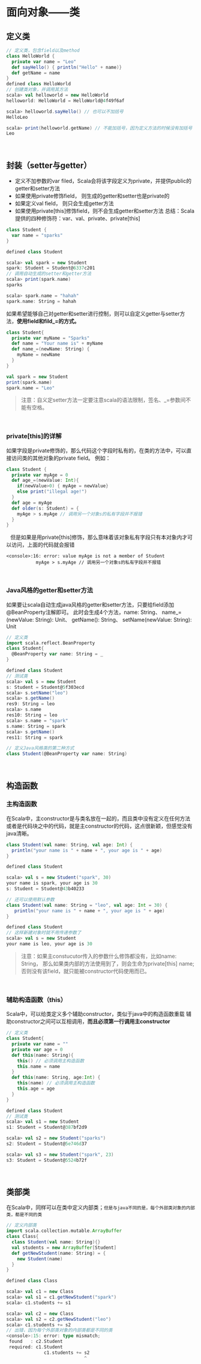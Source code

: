 # 面向对象——类

## 定义类

```scala
// 定义类，包含field以及method
class HelloWorld {
  private var name = "Leo"
  def sayHello() { println("Hello" + name)}
  def getName = name
}
defined class HelloWorld
// 创建类对象，并调用其方法
scala> val helloworld = new HelloWorld
helloworld: HelloWorld = HelloWorld@4f49f6af

scala> helloworld.sayHello() // 也可以不加括号
HelloLeo

scala> print(helloworld.getName) // 不能加括号，因为定义方法的时候没有加括号
Leo
```
&ensp;
## 封装（setter与getter）
- 定义不加参数的var filed，Scala会将该字段定义为private，并提供public的getter和setter方法
- 如果使用private修饰field， 则生成的getter和setter也是private的
- 如果定义val field， 则只会生成getter方法
- 如果使用private[this]修饰field，则不会生成getter和setter方法
总结：Scala提供的四种修饰符：var、val、private、private[this]
```scala
class Student {
  var name = "sparks"
}

defined class Student

scala> val spark = new Student
spark: Student = Student@6337c201
// 调用自动生成的setter和getter方法
scala> print(spark.name)
sparks

scala> spark.name = "hahah"
spark.name: String = hahah
```

如果希望能够自己对getter和setter进行控制，则可以自定义getter与setter方法，**使用field和fild_=的方式。**

```scala
class Student{
  private var myName = "Sparks"
  def name = "Your name is" + myName
  def name_=(newName: String) {
    myName = newName
  }
}

val spark = new Student
print(spark.name)
spark.name = "Leo"
```
> 注意：自义定setter方法一定要注意scala的语法限制，签名、_=参数间不能有空格。

&ensp;
### private[this]的详解
如果字段是private修饰的，那么代码这个字段时私有的，在类的方法中，可以直接访问类的其他对象的private field。
例如：

```scala
class Student {
  private var myAge = 0
  def age_=(newValue: Int){
    if(newValue>0) { myAge = newValue}
    else print("illegal age!")
  }
  def age = myAge
  def older(s: Student) = {
    myAge > s.myAge // 调用另一个对象s的私有字段并不报错
  }
}
```
&ensp;
但是如果是用private[this]修饰，那么意味着该对象私有字段只有本对象内才可以访问，上面的代码就会报错

```
<console>:16: error: value myAge is not a member of Student
           myAge > s.myAge // 调用另一个对象s的私有字段并不报错
```
&ensp;
### Java风格的getter和setter方法
如果要让scala自动生成java风格的getter和setter方法，只要给field添加@BeanProperty注解即可。
此时会生成4个方法，name: String、 name_=(newValue: String): Unit、 getName(): String、 setName(newValue: String): Unit


```scala
// 定义类
import scala.reflect.BeanProperty
class Student{
  @BeanProperty var name: String = _
}

defined class Student
// 测试类
scala> val s = new Student
s: Student = Student@5f303ecd
scala> s.setName("leo")
scala> s.getName()
res9: String = leo
scala> s.name
res10: String = leo
scala> s.name = "spark"
s.name: String = spark
scala> s.getName()
res11: String = spark

// 定义Java风格类的第二种方式
class Student(@BeanProperty var name: String)
```
&ensp;
## 构造函数

### 主构造函数
在Scala中，主constructor是与类名放在一起的，而且类中没有定义在任何方法或者是代码块之中的代码，就是主constructor的代码，这点很新颖，但感觉没有java清晰。

```scala
class Student(val name: String, val age: Int) {
  println("your name is " + name + ", your age is " + age)
}

defined class Student

scala> val s = new Student("spark", 30)
your name is spark, your age is 30
s: Student = Student@43b40233

// 还可以使用默认参数
class Student(val name: String = "leo", val age: Int = 30) {
   println("your name is " + name + ", your age is " + age)
}

defined class Student
// 这样新建对象时就不用传递参数了
scala> val s = new Student
your name is leo, your age is 30
```
> 注意：如果主constucutor传入的参数什么修饰都没有，比如name: String， 那么如果类内部的方法使用到了，则会生命为private[this] name;  否则没有该field，就只能被constructor代码使用而已。

&ensp;
### 辅助构造函数（this）
Scala中，可以给类定义多个辅助constructor，类似于java中的构造函数重载
辅助constructor之间可以互相调用，**而且必须第一行调用主constructor**

```scala
// 定义类
class Student{
  private var name = ""
  private var age = 0
  def this(name: String){
    this() // 必须调用主构造函数
    this.name = name
  }
  def this(name: String, age:Int) {
    this(name) // 必须调用主构造函数
    this.age = age
  }
}

defined class Student
// 测试类
scala> val s1 = new Student
s1: Student = Student@387bf2d9

scala> val s2 = new Student("sparks")
s2: Student = Student@5e746d37

scala> val s3 = new Student("spark", 23)
s3: Student = Student@5524b72f
```
&ensp;
## 类部类
在Scala中，同样可以在类中定义内部类；`但是与java不同的是，每个外部类对象的内部类，都是不同的类`

```scala
// 定义内部类
import scala.collection.mutable.ArrayBuffer
class Class{
  class Student(val name: String){}
  val students = new ArrayBuffer[Student]
  def getNewStudent(name: String) = {
    new Student(name)
  }
}

defined class Class

scala> val c1 = new Class
scala> val s1 = c1.getNewStudent("spark")
scala> c1.students += s1

scala> val c2 = new Class
scala> val s2 = c2.getNewStudent("leo")
scala> c1.students += s2
// 出错，因为每个外部类对象的内部类都是不同的类
<console>:15: error: type mismatch;
 found   : c2.Student
 required: c1.Student
              c1.students += s2
                             ^
```